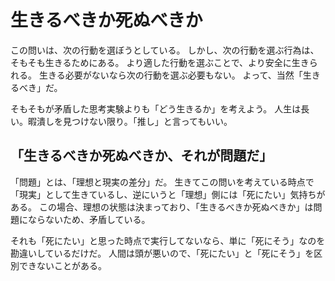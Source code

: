 # 生きるべきか死ぬべきか

この問いは、次の行動を選ぼうとしている。
しかし、次の行動を選ぶ行為は、そもそも生きるためにある。
より適した行動を選ぶことで、より安全に生きられる。
生きる必要がないなら次の行動を選ぶ必要もない。
よって、当然「生きるべき」だ。

そもそもが矛盾した思考実験よりも「どう生きるか」を考えよう。
人生は長い。暇潰しを見つけない限り。「推し」と言ってもいい。

## 「生きるべきか死ぬべきか、それが問題だ」

「問題」とは、「理想と現実の差分」だ。
生きてこの問いを考えている時点で「現実」として生きているし、逆にいうと「理想」側には「死にたい」気持ちがある。
この場合、理想の状態は決まっており、「生きるべきか死ぬべきか」は問題にならないため、矛盾している。

それも「死にたい」と思った時点で実行してないなら、単に「死にそう」なのを勘違いしているだけだ。
人間は頭が悪いので、「死にたい」と「死にそう」を区別できないことがある。

